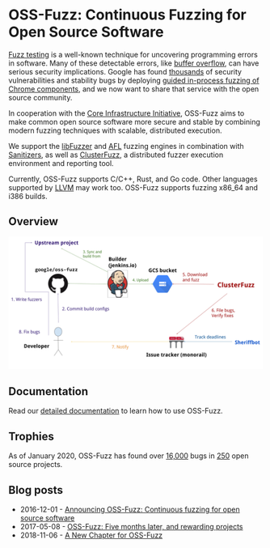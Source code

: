 # OSS-Fuzz: Continuous Fuzzing for Open Source Software

[Fuzz testing](https://en.wikipedia.org/wiki/Fuzz_testing) is a well-known
technique for uncovering programming errors in software.
Many of these detectable errors, like [buffer overflow](https://en.wikipedia.org/wiki/Buffer_overflow), can have serious security implications. Google has found [thousands] of security vulnerabilities and stability bugs by deploying [guided in-process fuzzing of Chrome components](https://security.googleblog.com/2016/08/guided-in-process-fuzzing-of-chrome.html),
and we now want to share that service with the open source community. 

[thousands]: https://bugs.chromium.org/p/chromium/issues/list?q=label%3AStability-LibFuzzer%2CStability-AFL%20-status%3ADuplicate%2CWontFix&can=1

In cooperation with the [Core Infrastructure Initiative](https://www.coreinfrastructure.org/), 
OSS-Fuzz aims to make common open source software more secure and stable by
combining modern fuzzing techniques with scalable,
distributed execution.

We support the [libFuzzer](http://llvm.org/docs/LibFuzzer.html) and [AFL](http://lcamtuf.coredump.cx/afl/) fuzzing engines
in combination with [Sanitizers](https://github.com/google/sanitizers), as well as
[ClusterFuzz](https://github.com/google/clusterfuzz),
a distributed fuzzer execution environment and reporting tool. 

Currently, OSS-Fuzz supports C/C++, Rust, and Go code. Other languages supported by [LLVM](http://llvm.org) may work too.
OSS-Fuzz supports fuzzing x86_64 and i386 builds.

## Overview
![OSS-Fuzz process diagram](docs/images/process.png)

## Documentation
Read our [detailed documentation](https://google.github.io/oss-fuzz) to learn how to use OSS-Fuzz.

## Trophies
As of January 2020, OSS-Fuzz has found over [16,000] bugs in [250] open source projects.

[16,000]: https://bugs.chromium.org/p/oss-fuzz/issues/list?q=-status%3AWontFix%2CDuplicate%20-component%3AInfra&can=1
[250]: https://github.com/google/oss-fuzz/tree/master/projects

## Blog posts

* 2016-12-01 - [Announcing OSS-Fuzz: Continuous fuzzing for open source software](https://opensource.googleblog.com/2016/12/announcing-oss-fuzz-continuous-fuzzing.html)
* 2017-05-08 - [OSS-Fuzz: Five months later, and rewarding projects](https://opensource.googleblog.com/2017/05/oss-fuzz-five-months-later-and.html)
* 2018-11-06 - [A New Chapter for OSS-Fuzz](https://security.googleblog.com/2018/11/a-new-chapter-for-oss-fuzz.html)
